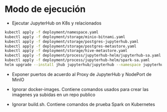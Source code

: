 # Modo de ejecución

- Ejecutar JupyterHub on K8s y relacionados 

```bash
kubectl apply -f deployment/namespace.yaml
kubectl apply -f deployment/storage/minio-bitnami.yaml
kubectl apply -f deployment/storage/postgres-jupyterhub.yaml
kubectl apply -f deployment/storage/postgres-metastore.yaml
kubectl apply -f deployment/storage/hive-metastore.yaml
kubectl apply -f deployment/process/jupyterhub-helm/jupyterhub-sa.yaml
kubectl apply -f deployment/process/jupyterhub-helm/spark-sa.yaml
helm upgrade --install jhub jupyterhub/jupyterhub --namespace jupyterhub --values deployment/process/jupyterhub-helm/jupyterhub-values.yaml
```
- Exponer puertos de acuerdo al Proxy de JupyterHub y NodePort de MinIO 

- Ignorar docker-images. Contiene comandos usados para crear las imagenes ya subidas en un repo publico
- Ignorar build.sh. Contiene comandos de prueba Spark on Kubernetes
